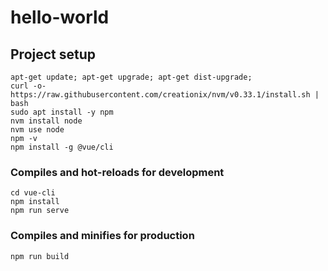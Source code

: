# hello-world

## Project setup
```
apt-get update; apt-get upgrade; apt-get dist-upgrade;
curl -o- https://raw.githubusercontent.com/creationix/nvm/v0.33.1/install.sh | bash
sudo apt install -y npm
nvm install node
nvm use node
npm -v
npm install -g @vue/cli
```

### Compiles and hot-reloads for development
```
cd vue-cli
npm install
npm run serve
```

### Compiles and minifies for production
```
npm run build
```
